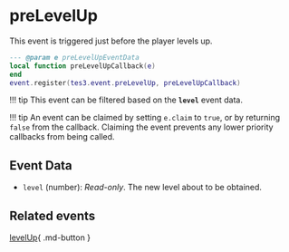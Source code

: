 # preLevelUp
<div class="search_terms" style="display: none">prelevelup</div>

<!---
	This file is autogenerated. Do not edit this file manually. Your changes will be ignored.
	More information: https://github.com/MWSE/MWSE/tree/master/docs
-->

This event is triggered just before the player levels up.

```lua
--- @param e preLevelUpEventData
local function preLevelUpCallback(e)
end
event.register(tes3.event.preLevelUp, preLevelUpCallback)
```

!!! tip
	This event can be filtered based on the **`level`** event data.

!!! tip
	An event can be claimed by setting `e.claim` to `true`, or by returning `false` from the callback. Claiming the event prevents any lower priority callbacks from being called.

## Event Data

* `level` (number): *Read-only*. The new level about to be obtained.


## Related events

[levelUp](./levelUp.md){ .md-button }

